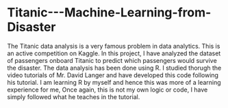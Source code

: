 # Titanic---Machine-Learning-from-Disaster

The Titanic data analysis is a very famous problem in data analytics. This is an active competition on Kaggle.
In this project, I have analyzed the dataset of passengers onboard Titanic to predict which passengers would survive the disaster.
The data analysis has been done using R.
I studied thorugh the video tutorials of Mr. David Langer and have developed this code following his tutorial.
I am learning R by myself and hence this was more of a learning experience for me,
Once again, this is not my own logic or code, I have simply followed what he teaches in the tutorial.
